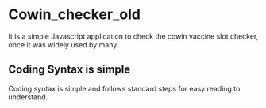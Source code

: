 # Cowin_checker_old
It is a simple Javascript application to check the cowin vaccine slot checker, once it was widely used by many.

## Coding Syntax is simple
Coding syntax is simple and follows standard steps for easy reading to understand.